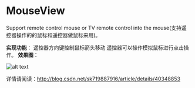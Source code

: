 # MouseView
Support remote control mouse or TV remote control into the mouse(支持遥控器操作的的鼠标和遥控器做鼠标来用)。

**实现功能**： 遥控器方向键控制鼠标箭头移动
             遥控器可以操作模拟鼠标进行点击操作。
  **效果图**：
  
   ![alt text](http://img.blog.csdn.net/20150714005327617?watermark/2/text/aHR0cDovL2Jsb2cuY3Nkbi5uZXQv/font/5a6L5L2T/fontsize/400/fill/I0JBQkFCMA==/dissolve/70/gravity/Center "效果图")
   
   详情请阅读：http://blog.csdn.net/sk719887916/article/details/40348853
